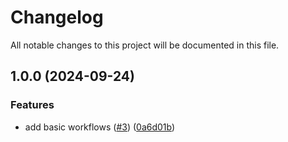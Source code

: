 # Changelog

All notable changes to this project will be documented in this file.

## 1.0.0 (2024-09-24)


### Features

* add basic workflows ([#3](https://github.com/iops-team/terraform-aws-ec2-pritunl/issues/3)) ([0a6d01b](https://github.com/iops-team/terraform-aws-ec2-pritunl/commit/0a6d01b953c7f2dcde1ba2761bb0a87b414b33f4))
